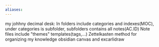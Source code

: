 ```yaml
---
aliases:
---
```


my johhny decimal desk: 
In folders include categories and indexes(MOC), under categories is subfolder, subfolders contains all notes(AC.ID) 
Note files include "themes" templates(tags,...) 
Zettelkasten method for organizing my knowledge 
obsidian canvas and excarlidraw

